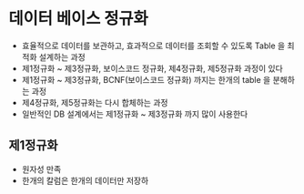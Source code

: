 # 데이터 베이스 정규화 
- 효율적으로 데이터를 보관하고, 효과적으로 데이터를 조회할 수 있도록 Table 을 최적화 설계하는 과정
- 제1정규화 ~ 제3정규화, 보이스코드 정규화, 제4정규화, 제5정규화 과정이 있다
- 제1정규화 ~ 제3정규화, BCNF(보이스코드 정규화) 까지는 한개의 table 을 분해하는 과정
- 제4정규화, 제5정규화는 다시 합체하는 과정
- 일반적인 DB 설계에서는 제1정규화 ~ 제3정규화 까지 많이 사용한다


## 제1정규화 
- 원자성 만족 
- 한개의 칼럼은 한개의 데이터만 저장하
